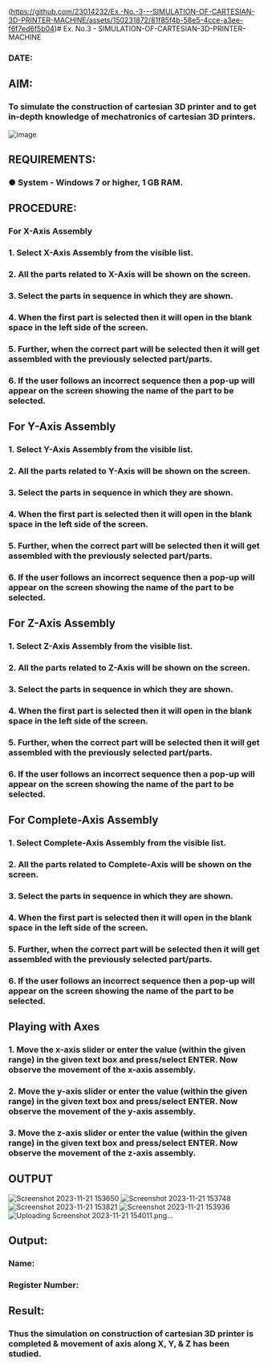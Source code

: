 (https://github.com/23014232/Ex.-No.-3---SIMULATION-OF-CARTESIAN-3D-PRINTER-MACHINE/assets/150231872/81f85f4b-58e5-4cce-a3ee-f6f7ed6f5b04)# Ex. No.3 - SIMULATION-OF-CARTESIAN-3D-PRINTER-MACHINE
### DATE: 

## AIM:
### To simulate the construction of cartesian 3D printer and to get in-depth knowledge of mechatronics of cartesian 3D printers.

![image](https://github.com/Sellakumar1987/Ex.-No.-3---SIMULATION-OF-CARTESIAN-3D-PRINTER-MACHINE/assets/113594316/69572917-1257-45d7-bf57-ff48a6e5a711)

## REQUIREMENTS:
### ●	System - Windows 7 or higher, 1 GB RAM.

## PROCEDURE:
### For X-Axis Assembly
###   1.	Select X-Axis Assembly from the visible list.
###   2.	All the parts related to X-Axis will be shown on the screen.
###   3.	Select the parts in sequence in which they are shown.
###   4.	When the first part is selected then it will open in the blank space in the left side of the screen.
###   5.	Further, when the correct part will be selected then it will get assembled with the previously selected part/parts.
###   6.	If the user follows an incorrect sequence then a pop-up will appear on the screen showing the name of the part to be selected.

## For Y-Axis Assembly
###   1.	Select Y-Axis Assembly from the visible list.
###   2.	All the parts related to Y-Axis will be shown on the screen.
###   3.	Select the parts in sequence in which they are shown.
###   4.	When the first part is selected then it will open in the blank space in the left side of the screen.
###   5.	Further, when the correct part will be selected then it will get assembled with the previously selected part/parts.
###   6.	If the user follows an incorrect sequence then a pop-up will appear on the screen showing the name of the part to be selected.

## For Z-Axis Assembly
###   1.	Select Z-Axis Assembly from the visible list.
###   2.	All the parts related to Z-Axis will be shown on the screen.
###   3.	Select the parts in sequence in which they are shown.
###   4.	When the first part is selected then it will open in the blank space in the left side of the screen.
###   5.	Further, when the correct part will be selected then it will get assembled with the previously selected part/parts.
###   6.	If the user follows an incorrect sequence then a pop-up will appear on the screen showing the name of the part to be selected.

## For Complete-Axis Assembly
###   1.	Select Complete-Axis Assembly from the visible list.
###   2.	All the parts related to Complete-Axis will be shown on the screen.
###   3.	Select the parts in sequence in which they are shown.
###   4.	When the first part is selected then it will open in the blank space in the left side of the screen.
###   5.	Further, when the correct part will be selected then it will get assembled with the previously selected part/parts.
###   6.	If the user follows an incorrect sequence then a pop-up will appear on the screen showing the name of the part to be selected.

## Playing with Axes
###   1.	Move the x-axis slider or enter the value (within the given range) in the given text box and press/select ENTER. Now observe the movement of the x-axis assembly.
###   2.	Move the y-axis slider or enter the value (within the given range) in the given text box and press/select ENTER. Now observe the movement of the y-axis assembly.
###   3.	Move the z-axis slider or enter the value (within the given range) in the given text box and press/select ENTER. Now observe the movement of the z-axis assembly.

## OUTPUT
![Screenshot 2023-11-21 153650](https://github.com/23014232/Ex.-No.-3---SIMULATION-OF-CARTESIAN-3D-PRINTER-MACHINE/assets/150231872/7d579a4b-1dd4-4b3c-aa0c-b57d9e6fe41c)
![Screenshot 2023-11-21 153748](https://github.com/23014232/Ex.-No.-3---SIMULATION-OF-CARTESIAN-3D-PRINTER-MACHINE/assets/150231872/97b12987-42ea-41a6-b532-2980393c454a)
![Screenshot 2023-11-21 153821](https://github.com/23014232/Ex.-No.-3---SIMULATION-OF-CARTESIAN-3D-PRINTER-MACHINE/assets/150231872/49a6e0cd-59ce-4e59-a883-b1a1c2c807ce)
![Screenshot 2023-11-21 153936](https://github.com/23014232/Ex.-No.-3---SIMULATION-OF-CARTESIAN-3D-PRINTER-MACHINE/assets/150231872/49dccc24-1932-40fa-9510-814785bbb274)
![Uploading Screenshot 2023-11-21 154011.png…]()

## Output:


### Name: 
### Register Number:

## Result: 
### Thus the simulation on construction of cartesian 3D printer is completed & movement of axis along X, Y, & Z has been studied.
